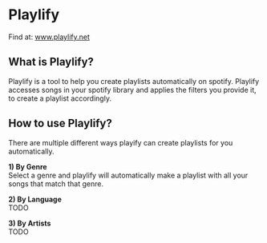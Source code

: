 # Playlify #
Find at: www.playlify.net

## What is Playlify? ##
Playlify is a tool to help you create playlists automatically on spotify. Playlify accesses songs in your spotify 
library and applies the filters you provide it, to create a playlist accordingly.

## How to use Playlify? ##
There are multiple different ways playify can create playlists for you automatically.


**1) By Genre** <br />
Select a genre and playlify will automatically make a playlist with all your songs that match that genre.


**2) By Language** <br />
TODO


**3) By Artists** <br />
TODO
